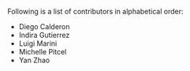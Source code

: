 Following is a list of contributors in alphabetical order:

- Diego Calderon
- Indira Gutierrez
- Luigi Marini
- Michelle Pitcel
- Yan Zhao
